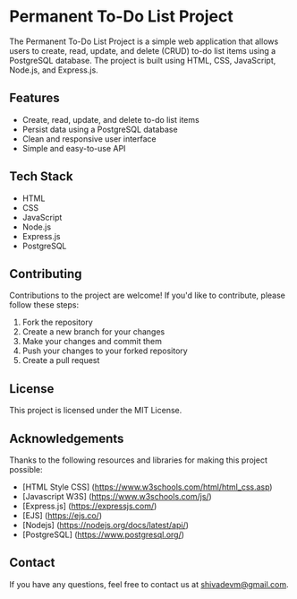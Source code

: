 # Permanent To-Do List Project
The Permanent To-Do List Project is a simple web application that allows users to create, read, update, and delete (CRUD) to-do list items using a PostgreSQL database. The project is built using HTML, CSS, JavaScript, Node.js, and Express.js.

## Features
+ Create, read, update, and delete to-do list items
+ Persist data using a PostgreSQL database
+ Clean and responsive user interface
+ Simple and easy-to-use API

## Tech Stack
+ HTML
+ CSS
+ JavaScript
+ Node.js
+ Express.js
+ PostgreSQL

## Contributing
Contributions to the project are welcome! If you'd like to contribute, please follow these steps:

1. Fork the repository
2. Create a new branch for your changes
3. Make your changes and commit them
4. Push your changes to your forked repository
5. Create a pull request

## License
This project is licensed under the MIT License.

## Acknowledgements
Thanks to the following resources and libraries for making this project possible:

+ [HTML Style CSS] (https://www.w3schools.com/html/html_css.asp)
+ [Javascript W3S] (https://www.w3schools.com/js/)
+ [Express.js] (https://expressjs.com/)
+ [EJS] (https://ejs.co/)
+ [Nodejs] (https://nodejs.org/docs/latest/api/) 
+ [PostgreSQL] (https://www.postgresql.org/)

## Contact
If you have any questions, feel free to contact us at shivadevm@gmail.com.



